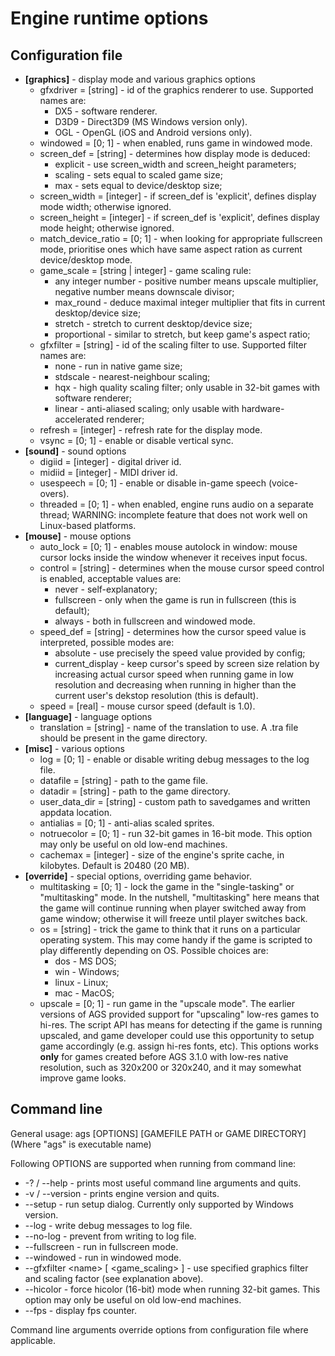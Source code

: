 # Engine runtime options

## Configuration file

* **\[graphics\]** - display mode and various graphics options
  * gfxdriver = \[string\] - id of the graphics renderer to use. Supported names are:
    * DX5 - software renderer.
    * D3D9 - Direct3D9 (MS Windows version only).
    * OGL - OpenGL (iOS and Android versions only).
  * windowed = \[0; 1\] - when enabled, runs game in windowed mode.
  * screen_def = \[string\] - determines how display mode is deduced:
    * explicit - use screen_width and screen_height parameters;
    * scaling - sets equal to scaled game size;
    * max - sets equal to device/desktop size;
  * screen_width = \[integer\] - if screen_def is 'explicit', defines display mode width; otherwise ignored.
  * screen_height = \[integer\] - if screen_def is 'explicit', defines display mode height; otherwise ignored.
  * match_device_ratio = \[0; 1\] - when looking for appropriate fullscreen mode, prioritise ones which have same aspect ration as current device/desktop mode.
  * game_scale = \[string | integer\] - game scaling rule:
    * any integer number - positive number means upscale multiplier, negative number means downscale divisor;
    * max_round - deduce maximal integer multiplier that fits in current desktop/device size;
    * stretch - stretch to current desktop/device size;
    * proportional - similar to stretch, but keep game's aspect ratio;
  * gfxfilter = \[string\] - id of the scaling filter to use. Supported filter names are:
    * none - run in native game size;
    * stdscale - nearest-neighbour scaling;
    * hqx - high quality scaling filter; only usable in 32-bit games with software renderer;
    * linear - anti-aliased scaling; only usable with hardware-accelerated renderer;
  * refresh = \[integer\] - refresh rate for the display mode.
  * vsync = \[0; 1\] - enable or disable vertical sync.
* **\[sound\]** - sound options
  * digiid = \[integer\] - digital driver id.
  * midiid = \[integer\] - MIDI driver id.
  * usespeech = \[0; 1\] - enable or disable in-game speech (voice-overs).
  * threaded = \[0; 1\] - when enabled, engine runs audio on a separate thread; WARNING: incomplete feature that does not work well on Linux-based platforms.
* **\[mouse\]** - mouse options
  * auto_lock = \[0; 1\] - enables mouse autolock in window: mouse cursor locks inside the window whenever it receives input focus.
  * control = \[string\] - determines when the mouse cursor speed control is enabled, acceptable values are:
    * never - self-explanatory;
    * fullscreen - only when the game is run in fullscreen (this is default);
    * always - both in fullscreen and windowed mode.
  * speed_def = \[string\] - determines how the cursor speed value is interpreted, possible modes are:
    * absolute - use precisely the speed value provided by config;
    * current_display - keep cursor's speed by screen size relation by increasing actual cursor speed when running game in low resolution and decreasing when running in higher than the current user's dekstop resolution (this is default).
  * speed = \[real\] - mouse cursor speed (default is 1.0).
* **\[language\]** - language options
  * translation = \[string\] - name of the translation to use. A <name>.tra file should be present in the game directory.
* **\[misc\]** - various options
  * log = \[0; 1\] - enable or disable writing debug messages to the log file.
  * datafile = \[string\] - path to the game file.
  * datadir = \[string\] - path to the game directory.
  * user_data_dir = \[string\] - custom path to savedgames and written appdata location.
  * antialias = \[0; 1\] - anti-alias scaled sprites.
  * notruecolor = \[0; 1\] - run 32-bit games in 16-bit mode. This option may only be useful on old low-end machines.
  * cachemax = \[integer\] - size of the engine's sprite cache, in kilobytes. Default is 20480 (20 MB).
* **\[override\]** - special options, overriding game behavior.
  * multitasking = \[0; 1\] - lock the game in the "single-tasking" or "multitasking" mode. In the nutshell, "multitasking" here means that the game will continue running when player switched away from game window; otherwise it will freeze until player switches back.
  * os = \[string\] - trick the game to think that it runs on a particular operating system. This may come handy if the game is scripted to play differently depending on OS. Possible choices are:
    * dos - MS DOS;
    * win - Windows;
    * linux - Linux;
    * mac - MacOS;
  * upscale = \[0; 1\] - run game in the "upscale mode". The earlier versions of AGS provided support for "upscaling" low-res games to hi-res. The script API has means for detecting if the game is running upscaled, and game developer could use this opportunity to setup game accordingly (e.g. assign hi-res fonts, etc). This options works **only** for games created before AGS 3.1.0 with low-res native resolution, such as 320x200 or 320x240, and it may somewhat improve
  game looks.
  

## Command line

General usage: ags \[OPTIONS\] \[GAMEFILE PATH or GAME DIRECTORY\]
(Where "ags" is executable name)

Following OPTIONS are supported when running from command line:

* -? / --help - prints most useful command line arguments and quits.
* -v / --version - prints engine version and quits.
* --setup - run setup dialog. Currently only supported by Windows version.
* --log - write debug messages to log file.
* --no-log - prevent from writing to log file.
* --fullscreen - run in fullscreen mode.
* --windowed - run in windowed mode.
* --gfxfilter \<name\> [ \<game_scaling\> ] - use specified graphics filter and scaling factor (see explanation above).
* --hicolor - force hicolor (16-bit) mode when running 32-bit games. This option may only be useful on old low-end machines.
* --fps - display fps counter.

Command line arguments override options from configuration file where applicable.
